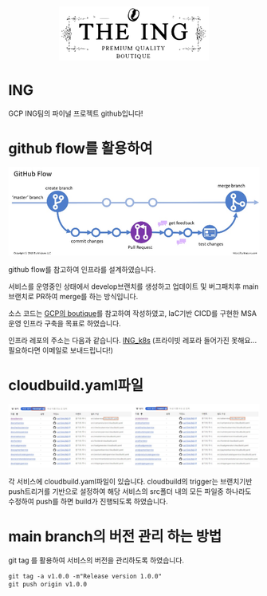 <p align="center">
<img src="/src/frontend/static/icons/Hipster_NavLogo.svg" width="300" alt="Online Boutique" />
</p>

# ING
GCP ING팀의 파이널 프로젝트 github입니다!

# github flow를 활용하여
<img src="/etc/github_flow.jpg"/>

github flow를 참고하여 인프라를 설계하였습니다.

서비스를 운영중인 상태에서 develop브랜치를 생성하고 업데이트 및 버그패치후 main브랜치로 PR하여 merge를 하는 방식입니다.

소스 코드는 [GCP의 boutique](https://github.com/GoogleCloudPlatform/microservices-demo)를 참고하여 작성하였고, IaC기반 CICD를 구현한 MSA운영 인프라 구축을 목표로 하였습니다.

인프라 레포의 주소는 다음과 같습니다. [ING_k8s](https://github.com/cat1544/ING_k8s/tree/main) (프라이빗 레포라 들어가진 못해요... 필요하다면 이메일로 보내드립니다!)

# cloudbuild.yaml파일
<img src="/etc/cloudbuild_trigger.jpg"/>

각 서비스에 cloudbuild.yaml파일이 있습니다. cloudbuild의 trigger는 브랜치기반 push트리거를 기반으로 설정하여 해당 서비스의 src폴더 내의 모든 파일중 하나라도 수정하여 push를 하면 build가 진행되도록 하였습니다.


# main branch의 버전 관리 하는 방법
git tag 를 활용하여 서비스의 버전을 관리하도록 하였습니다.
```
git tag -a v1.0.0 -m"Release version 1.0.0"
git push origin v1.0.0
```